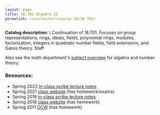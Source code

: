 ```yaml
---
layout: page
title: 18.702 Algebra II
permalink: /courses/mit/course-18/18-702/
---
```


**Catalog description:**
\\
Continuation of 18.701. Focuses on group representations, rings, ideals, fields, polynomial rings, modules, factorization, integers in quadratic number fields, field extensions, and Galois theory.
Staff

Also see the math department's [subject overview](https://math.mit.edu/academics/undergrad/subjects/187x.html) for algebra and number theory.

### Resources:
- Spring 2022 [In-class scribe lecture notes](https://ocw.mit.edu/courses/res-18-012-algebra-ii-student-notes-spring-2022/pages/student-notes/)
- Spring 2021 [class website](https://math.mit.edu/classes/18.702/index.html) (has homework/exams)
- Spring 2019 [In-class scribe lecture notes](https://web.stanford.edu/~lindrew/18.702.pdf)
- Spring 2018 [class website](https://www.dhruvrnathan.net/spring18-702) (has homework)
- Spring 2011 [OCW](https://ocw.mit.edu/courses/18-702-algebra-ii-spring-2011/) (has homework)
